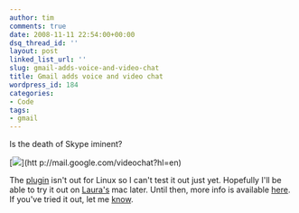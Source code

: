 ```yaml
---
author: tim
comments: true
date: 2008-11-11 22:54:00+00:00
dsq_thread_id: ''
layout: post
linked_list_url: ''
slug: gmail-adds-voice-and-video-chat
title: Gmail adds voice and video chat
wordpress_id: 184
categories:
- Code
tags:
- gmail
---
```


Is the death of Skype iminent?  
  

[![](http://mail.google.com/tools/dlpage/res/videochat/en/screenshot.png)](htt
p://mail.google.com/videochat?hl=en)

The [plugin](http://mail.google.com/videochat?hl=en) isn't out for Linux so I
can't test it out just yet. Hopefully I'll be able to try it out on
[Laura's](http://maybe-not.net/) mac later.  Until then, more info is
available [here](http://mashable.com/2008/11/11/gmail-video-voice-chat/).  If
you've tried it out, let me [know](http://www.twitter.com/broderboy/).

